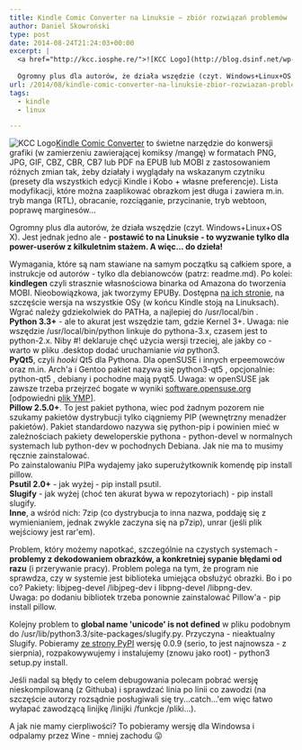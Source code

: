 ```yaml
---
title: Kindle Comic Converter na Linuksie – zbiór rozwiązań problemów
author: Daniel Skowroński
type: post
date: 2014-08-24T21:24:03+00:00
excerpt: |
  <a href="http://kcc.iosphe.re/">![KCC Logo](http://blog.dsinf.net/wp-content/uploads/2014/08/KCCLogo-1024x204.png)</a><a href="http://kcc.iosphe.re/">Kindle Comic Converter</a> to świetne narzędzie do konwersji grafiki (w zamierzeniu zawierającej komiksy /mangę) w formatach PNG, JPG, GIF, CBZ, CBR, CB7 lub PDF na EPUB lub MOBI z zastosowaniem różnych zmian tak, żeby działały i wyglądały na wskazanym czytniku (presety dla wszystkich edycji Kindle i Kobo + własne preferencje). Lista modyfikacji, które można zaaplikować obrazkom jest długa i zawiera m.in. tryb manga (RTL), obracanie, rozciąganie, przycinanie, tryb webtoon, poprawę marginesów...
  
  Ogromny plus dla autorów, że działa wszędzie (czyt. Windows+Linux+OS X). Jest jednak jedno ale - <strong>postawić to na Linuksie - to wyzwanie tylko dla power-userów z kilkuletnim stażem. A więc... do dzieła!</strong>
url: /2014/08/kindle-comic-converter-na-linuksie-zbior-rozwiazan-problemow/
tags:
  - kindle
  - linux

---
```

![KCC Logo](https://blog.dsinf.net/wp-content/uploads/2014/08/KCCLogo.png)[Kindle Comic Converter][1] to świetne narzędzie do konwersji grafiki (w zamierzeniu zawierającej komiksy /mangę) w formatach PNG, JPG, GIF, CBZ, CBR, CB7 lub PDF na EPUB lub MOBI z zastosowaniem różnych zmian tak, żeby działały i wyglądały na wskazanym czytniku (presety dla wszystkich edycji Kindle i Kobo + własne preferencje). Lista modyfikacji, które można zaaplikować obrazkom jest długa i zawiera m.in. tryb manga (RTL), obracanie, rozciąganie, przycinanie, tryb webtoon, poprawę marginesów...

Ogromny plus dla autorów, że działa wszędzie (czyt. Windows+Linux+OS X). Jest jednak jedno ale - **postawić to na Linuksie - to wyzwanie tylko dla power-userów z kilkuletnim stażem. A więc... do dzieła!**

Wymagania, które są nam stawiane na samym początku są całkiem spore, a instrukcje od autorów - tylko dla debianowców (patrz: readme.md). Po kolei:  
**kindlegen** czyli strasznie własnościowa binarka od Amazona do tworzenia MOBI. Nieobowiązkowa, jak tworzymy EPUBy. Dostępna [na ich stronie][2], na szczęście wersja na wszystkie OSy (w końcu Kindle stoją na Linuksach). Wgrać należy gdziekolwiek do PATHa, a najlepiej do <span class="lang:default EnlighterJSRAW  crayon-inline " >/usr/local/bin</span> .  
**Python 3.3+** - ale to akurat jest wszędzie tam, gdzie Kernel 3+. Uwaga: nie wszędzie /usr/local/bin/python linkuje do pythona-3.x, czasem jest to python-2.x. Niby #! deklaruje chęć użycia wersji trzeciej, ale jakby co - warto w pliku .desktop dodać uruchamianie _via_ python3.  
**PyQt5**, czyli _hooki_ Qt5 dla Pythona. Dla openSUSE i innych erpeemowców oraz m.in. Arch'a i Gentoo pakiet nazywa się <span class="lang:default EnlighterJSRAW  crayon-inline ">python3-qt5</span> , opcjonalnie: <span class="lang:default EnlighterJSRAW  crayon-inline ">python-qt5</span> , debiany i pochodne mają <span class="lang:default EnlighterJSRAW  crayon-inline">pyqt5</span>. Uwaga: w openSUSE jak zawsze trzeba przejrzeć bogate w wyniki [software.opensuse.org][3] [odpowiedni [plik YMP][4]].  
**Pillow 2.5.0+**. To jest pakiet pythona, wiec pod żadnym pozorem nie szukamy pakietów dystrybucji tylko ciągniemy PIP (wewnętrzny menadżer pakietów). Pakiet standardowo nazywa się <span class="lang:default EnlighterJSRAW  crayon-inline " >python-pip</span> i powinien mieć w zależnościach pakiety deweloperskie pythona - <span class="lang:default EnlighterJSRAW  crayon-inline " >python-devel</span> w normalnych systemach lub <span class="lang:default EnlighterJSRAW  crayon-inline " >python-dev</span> w pochodnych Debiana. Jak nie ma to musimy ręcznie zainstalować.  
Po zainstalowaniu PIPa wydajemy jako superużytkownik komendę <span class="lang:default EnlighterJSRAW  crayon-inline " >pip install pillow</span>.  
**Psutil 2.0+** - jak wyżej - <span class="lang:default EnlighterJSRAW  crayon-inline " >pip install psutil</span>.  
**Slugify** - jak wyżej (choć ten akurat bywa w repozytoriach) - <span class="lang:default EnlighterJSRAW  crayon-inline " >pip install slugify</span>.  
**Inne**, a wśród nich: 7zip (co dystrybucja to inna nazwa, poddaję się z wymienianiem, jednak zwykle zaczyna się na p7zip), unrar (jeśli plik wejściowy jest rar'em).

Problem, który możemy napotkać, szczególnie na czystych systemach - **problemy z dekodowaniem obrazków, a konkretniej sypanie błędami od razu** (i przerywanie pracy). Problem polega na tym, że program nie sprawdza, czy w systemie jest biblioteka umiejąca obsłużyć obrazki. Bo i po co? Pakiety: <span class="lang:default EnlighterJSRAW  crayon-inline " >libjpeg-devel</span> /<span class="lang:default EnlighterJSRAW  crayon-inline " >libjpeg-dev</span> i <span class="lang:default EnlighterJSRAW  crayon-inline " >libpng-devel</span> /<span class="lang:default EnlighterJSRAW  crayon-inline " >libpng-dev</span>.  
Uwaga: po dodaniu bibliotek trzeba ponownie zainstalować Pillow'a - <span class="lang:default EnlighterJSRAW  crayon-inline " >pip install pillow</span>.

Kolejny problem to **global name 'unicode' is not defined** w pliku podobnym do <span class="lang:default EnlighterJSRAW  crayon-inline " >/usr/lib/python3.3/site-packages/slugify.py</span>. Przyczyna - nieaktualny Slugify. Pobieramy [ze strony PyPI][5] wersję 0.0.9 (serio, to jest najnowsza - z sierpnia), rozpakowywujemy i instalujemy (znowu jako root) - <span class="lang:default EnlighterJSRAW  crayon-inline " >python3 setup.py install</span>.

Jeśli nadal są błędy to celem debugowania polecam pobrać wersję nieskompilowaną (z Githuba) i sprawdzać linia po linii co zawodzi (na szczęście autorzy rozsądnie posługiwali się try...catch...'em więc łatwo wyłapać zawodzącą linijkę /linijki /funkcje /pliki...).

A jak nie mamy cierpliwości? To pobieramy wersję dla Windowsa i odpalamy przez Wine - mniej zachodu 😛

 [1]: http://kcc.iosphe.re/
 [2]: http://www.amazon.com/gp/feature.html?ie=UTF8&docId=1000765211
 [3]: http://software.opensuse.org
 [4]: http://software.opensuse.org/download.html?project=KDE%3AQt5&package=python3-qt5
 [5]: https://pypi.python.org/pypi/python-slugify